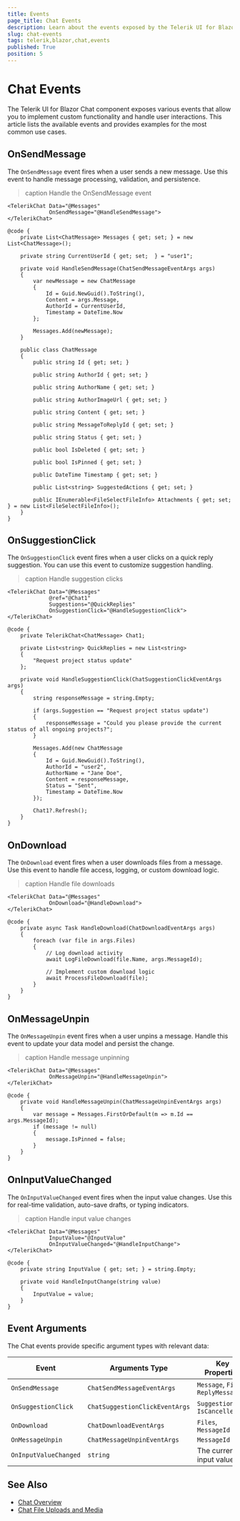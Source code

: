```yaml
---
title: Events
page_title: Chat Events
description: Learn about the events exposed by the Telerik UI for Blazor Chat component for message handling, quick actions, uploads, and more.
slug: chat-events
tags: telerik,blazor,chat,events
published: True
position: 5
---
```


# Chat Events

The Telerik UI for Blazor Chat component exposes various events that allow you to implement custom functionality and handle user interactions. This article lists the available events and provides examples for the most common use cases.

## OnSendMessage

The `OnSendMessage` event fires when a user sends a new message. Use this event to handle message processing, validation, and persistence.

>caption Handle the OnSendMessage event

````Razor
<TelerikChat Data="@Messages"
             OnSendMessage="@HandleSendMessage">
</TelerikChat>

@code {
    private List<ChatMessage> Messages { get; set; } = new List<ChatMessage>();

    private string CurrentUserId { get; set;  } = "user1";

    private void HandleSendMessage(ChatSendMessageEventArgs args)
    {
        var newMessage = new ChatMessage
        {
            Id = Guid.NewGuid().ToString(),
            Content = args.Message,
            AuthorId = CurrentUserId,
            Timestamp = DateTime.Now
        };

        Messages.Add(newMessage);
    }

    public class ChatMessage
    {
        public string Id { get; set; }

        public string AuthorId { get; set; }

        public string AuthorName { get; set; }

        public string AuthorImageUrl { get; set; }

        public string Content { get; set; }

        public string MessageToReplyId { get; set; }

        public string Status { get; set; }

        public bool IsDeleted { get; set; }

        public bool IsPinned { get; set; }

        public DateTime Timestamp { get; set; }

        public List<string> SuggestedActions { get; set; }

        public IEnumerable<FileSelectFileInfo> Attachments { get; set; } = new List<FileSelectFileInfo>();
    }
}
````

## OnSuggestionClick

The `OnSuggestionClick` event fires when a user clicks on a quick reply suggestion. You can use this event to customize suggestion handling.

>caption Handle suggestion clicks

````Razor
<TelerikChat Data="@Messages"
             @ref="@Chat1"
             Suggestions="@QuickReplies"
             OnSuggestionClick="@HandleSuggestionClick">
</TelerikChat>

@code {
    private TelerikChat<ChatMessage> Chat1;

    private List<string> QuickReplies = new List<string>
    {
        "Request project status update"
    };

    private void HandleSuggestionClick(ChatSuggestionClickEventArgs args)
    {
        string responseMessage = string.Empty;

        if (args.Suggestion == "Request project status update")
        {
            responseMessage = "Could you please provide the current status of all ongoing projects?";
        }

        Messages.Add(new ChatMessage
        {
            Id = Guid.NewGuid().ToString(),
            AuthorId = "user2",
            AuthorName = "Jane Doe",
            Content = responseMessage,
            Status = "Sent",
            Timestamp = DateTime.Now
        });

        Chat1?.Refresh();
    }
}
````

## OnDownload

The `OnDownload` event fires when a user downloads files from a message. Use this event to handle file access, logging, or custom download logic.

>caption Handle file downloads

````RAZOR.skip-repl
<TelerikChat Data="@Messages"
             OnDownload="@HandleDownload">
</TelerikChat>

@code {
    private async Task HandleDownload(ChatDownloadEventArgs args)
    {
        foreach (var file in args.Files)
        {
            // Log download activity
            await LogFileDownload(file.Name, args.MessageId);
            
            // Implement custom download logic
            await ProcessFileDownload(file);
        }
    }
}
````

## OnMessageUnpin

The `OnMessageUnpin` event fires when a user unpins a message. Handle this event to update your data model and persist the change.

>caption Handle message unpinning

````RAZOR.skip-repl
<TelerikChat Data="@Messages"
             OnMessageUnpin="@HandleMessageUnpin">
</TelerikChat>

@code {
    private void HandleMessageUnpin(ChatMessageUnpinEventArgs args)
    {
        var message = Messages.FirstOrDefault(m => m.Id == args.MessageId);
        if (message != null)
        {
            message.IsPinned = false;
        }
    }
}
````

## OnInputValueChanged

The `OnInputValueChanged` event fires when the input value changes. Use this for real-time validation, auto-save drafts, or typing indicators.

>caption Handle input value changes

````RAZOR.skip-repl
<TelerikChat Data="@Messages"
             InputValue="@InputValue"
             OnInputValueChanged="@HandleInputChange">
</TelerikChat>

@code {
    private string InputValue { get; set; } = string.Empty;

    private void HandleInputChange(string value)
    {
        InputValue = value;
    }
}
````

## Event Arguments

The Chat events provide specific argument types with relevant data:

| Event | Arguments Type | Key Properties |
|-------|----------------|----------------|
| `OnSendMessage` | `ChatSendMessageEventArgs` | `Message`, `Files`, `ReplyMessageId` |
| `OnSuggestionClick` | `ChatSuggestionClickEventArgs` | `Suggestion`, `IsCancelled` |
| `OnDownload` | `ChatDownloadEventArgs` | `Files`, `MessageId` |
| `OnMessageUnpin` | `ChatMessageUnpinEventArgs` | `MessageId` |
| `OnInputValueChanged` | `string` | The current input value |

## See Also

* [Chat Overview](slug:chat-overview)
* [Chat File Uploads and Media](slug:chat-file-uploads-and-media)
